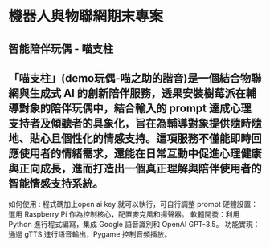 # 機器人與物聯網期末專案 <br>
## 智能陪伴玩偶 - 喵支柱
「喵支柱」(demo玩偶-喵之助的諧音)是一個結合物聯網與生成式 AI 的創新陪伴服務，透果安裝樹莓派在輔導對象的陪伴玩偶中，結合輸入的 prompt 達成心理支持者及傾聽者的具象化，旨在為輔導對象提供隨時隨地、貼心且個性化的情感支持。這項服務不僅能即時回應使用者的情緒需求，還能在日常互動中促進心理健康與正向成長，進而打造出一個真正理解與陪伴使用者的智能情感支持系統。
---

如何使用 : 程式碼加上open ai key 就可以執行，可自行調整 prompt 
硬體設置：選用 Raspberry Pi 作為控制核心，配置麥克風和揚聲器。 
軟體開發：利用 Python 進行程式編寫，集成 Google 語音識別和 OpenAI GPT-3.5。 
功能實現：通過 gTTS 進行語音輸出，Pygame 控制音頻播放。
